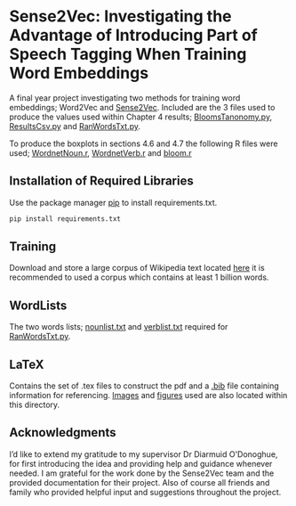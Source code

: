 # Sense2Vec: Investigating the Advantage of Introducing Part of Speech Tagging When Training Word Embeddings

A final year project investigating two methods for training word embeddings; Word2Vec and 
[Sense2Vec](https://github.com/explosion/sense2vec). Included are the 3 files used to produce the values used within 
Chapter 4 results; [BloomsTanonomy.py](../../BloomsTaxonomy.py), 
[ResultsCsv.py](../../ResultsCsv.py) and 
[RanWordsTxt.py](../../RanWordsTxt.py).

To produce the boxplots in sections 4.6 and 4.7 the following R files were used; [WordnetNoun.r](../../WordnetNoun.r),
[WordnetVerb.r](../../WordnetVerb.r) and [bloom.r](../../bloom.r)

## Installation of Required Libraries

Use the package manager [pip](https://pip.pypa.io/en/stable/) to install requirements.txt.

```bash
pip install requirements.txt
```

## Training

Download and store a large corpus of Wikipedia text located [here](https://dumps.wikimedia.org/enwiki/) it is 
recommended to used a corpus which contains at least 1 billion words.

## WordLists
The two words lists; [nounlist.txt](../../WordLists/nounlist.txt) and [verblist.txt](../../WordLists/verblist.txt) 
required for [RanWordsTxt.py](../../RanWordsTxt.py).

## LaTeX
Contains the set of .tex files to construct the pdf and a [.bib](../../LaTeX/Thesis.bib) file containing information for
 referencing. [Images](../../LaTeX/images) and [figures](../../LaTeX/images) used are also located within this 
directory.

## Acknowledgments
I’d like to extend my gratitude to my supervisor Dr Diarmuid O'Donoghue, for first introducing the idea and providing 
help and guidance whenever needed. I am grateful for the work done by the Sense2Vec team and the provided documentation 
for their project. Also of course all friends and family who provided helpful input and suggestions throughout the 
project.